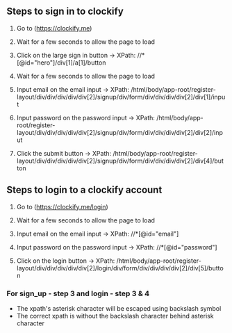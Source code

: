 ## Steps to sign in to clockify

1. Go to (https://clockify.me)

2. Wait for a few seconds to allow the page to load

3. Click on the large sign in button
   -> XPath: //\*[@id="hero"]/div[1]/a[1]/button

4. Wait for a few seconds to allow the page to load

5. Input email on the email input
   -> XPath: /html/body/app-root/register-layout/div/div/div/div/div[2]/signup/div/form/div/div/div/div[2]/div[1]/input

6. Input password on the password input
   -> XPath: /html/body/app-root/register-layout/div/div/div/div/div[2]/signup/div/form/div/div/div/div[2]/div[2]/input

7. Click the submit button
   -> XPath: /html/body/app-root/register-layout/div/div/div/div/div[2]/signup/div/form/div/div/div/div[2]/div[4]/button

## Steps to login to a clockify account

1. Go to (https://clockify.me/login)

2. Wait for a few seconds to allow the page to load

3. Input email on the email input
   -> XPath: //\*[@id="email"]

4. Input password on the password input
   -> XPath: //\*[@id="password"]

5. Click on the login button
   -> XPath: /html/body/app-root/register-layout/div/div/div/div/div[2]/login/div/form/div/div/div/div[2]/div[5]/button

### For sign_up - step 3 and login - step 3 & 4

- The xpath's asterisk character will be escaped using backslash symbol
- The correct xpath is without the backslash character behind asterisk character
